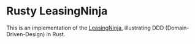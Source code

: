 # Rusty LeasingNinja
This is an implementation of the [LeasingNinja](https://leasingninja.github.io/), illustrating DDD (Domain-Driven-Design) in Rust.